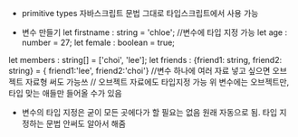 * primitive types
자바스크립트 문법 그대로 타입스크립트에서 사용 가능

* 변수 만들기
let firstname : string = 'chloe'; //변수에 타입 지정 가능
let age : number = 27;
let female : boolean = true;

let members : string[] = ['choi', 'lee'];
let friends : {friend1: string, friend2: string} = { friend1:'lee', friend2:'choi'} //변수 하나에 여러 자료 넣고 싶으면 오브젝트 자료형 써도 가능쓰
// 오브젝트 자료에도 타입지정 가능 위 변수에는 오브젝트만, 타입 맞는 애들만 들어올 수가 있음


* 변수의 타입 지정은 굳이 모든 곳에다가 할 필요는 없음 원래 자동으로 됨. 타입 지정하는 문법 안써도 알아서 해줌